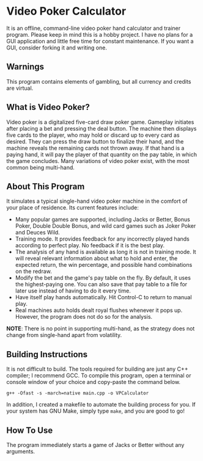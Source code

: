 # Video Poker Calculator
It is an offline, command-line video poker hand calculator and trainer program. Please keep in mind this is a hobby project. I have no plans for a GUI application and little free time for constant maintenance. If you want a GUI, consider forking it and writing one.

## Warnings
This program contains elements of gambling, but all currency and credits are virtual. 

## What is Video Poker?
Video poker is a digitalized five-card draw poker game. Gameplay initiates after placing a bet and pressing the deal button. The machine then displays five cards to the player, who may hold or discard up to every card as desired. They can press the draw button to finalize their hand, and the machine reveals the remaining cards not thrown away. If that hand is a paying hand, it will pay the player of that quantity on the pay table, in which the game concludes. Many variations of video poker exist, with the most common being multi-hand.

## About This Program
It simulates a typical single-hand video poker machine in the comfort of your place of residence. Its current features include:

* Many popular games are supported, including Jacks or Better, Bonus Poker, Double Double Bonus, and wild card games such as Joker Poker and Deuces Wild.
* Training mode. It provides feedback for any incorrectly played hands according to perfect play. No feedback if it is the best play.
* The analysis of any hand is available as long it is not in training mode. It will reveal relevant information about what to hold and enter, the expected return, the win percentage, and possible hand combinations on the redraw.
* Modify the bet and the game's pay table on the fly. By default, it uses the highest-paying one. You can also save that pay table to a file for later use instead of having to do it every time.
* Have itself play hands automatically. Hit Control-C to return to manual play.
* Real machines auto holds dealt royal flushes whenever it pops up. However, the program does not do so for the analysis.

**NOTE**: There is no point in supporting multi-hand, as the strategy does not change from single-hand apart from volatility.

## Building Instructions
It is not difficult to build. The tools required for building are just any C++ compiler; I recommend GCC. To compile this program, open a terminal or console window of your choice and copy-paste the command below.
```
g++ -Ofast -s -march=native main.cpp -o VPCalculator
```
In addition, I created a makefile to automate the building process for you. If your system has GNU Make, simply type ```make```, and you are good to go!

## How To Use
The program immediately starts a game of Jacks or Better without any arguments.
